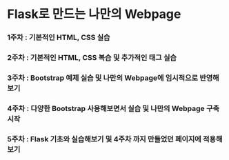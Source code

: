 # Flask로 만드는 나만의 Webpage

### 1주차 : 기본적인 HTML, CSS 실습
### 2주차 : 기본적인 HTML, CSS 복습 및 추가적인 태그 실습
### 3주차 : Bootstrap 예제 실습 및 나만의 Webpage에 임시적으로 반영해보기
### 4주차 : 다양한 Bootstrap 사용해보면서 실습 및 나만의 Webpage 구축 시작
### 5주차 : Flask 기초와 실습해보기 및 4주차 까지 만들었던 페이지에 적용해보기